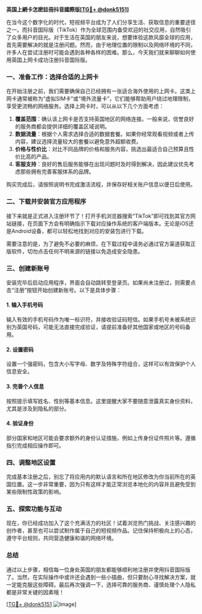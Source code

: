 **英国上網卡怎麽註冊抖音國際版[[TG💪+ @donk5151](https://t.me/s/donk5151)]**

在当今这个数字化的时代，短视频平台成为了人们分享生活、获取信息的重要途径之一。而抖音国际版（TikTok）作为全球范围内备受欢迎的社交应用，自然吸引了众多用户的目光。对于生活在英国的朋友来说，想要体验这款风靡全球的应用，首先需要解决的就是注册问题。然而，由于地理位置的限制以及网络环境的不同，许多人在尝试注册时可能会遇到各种各样的困难。那么，今天我们就来聊聊如何使用英国上网卡成功注册抖音国际版。

### 一、准备工作：选择合适的上网卡

在开始注册之前，我们需要确保自己已经拥有一张适合海外使用的上网卡。这类上网卡通常被称为“虚拟SIM卡”或“境外流量卡”，它们能够帮助用户绕过地理限制，享受更流畅的网络服务。选择上网卡时，可以从以下几个方面考虑：

1. **覆盖范围**：确认该上网卡是否支持英国地区的网络连接。一般来说，信誉良好的服务商都会提供详细的覆盖区域说明。
2. **数据流量**：根据个人需求选择合适的数据套餐。如果你经常观看视频或者上传内容，建议选择流量较大的套餐以避免意外超额收费。
3. **价格与性价比**：对比不同品牌的价格和服务内容，挑选出最适合自己预算且性价比高的产品。
4. **客服支持**：良好的售后服务能够在出现问题时及时得到解决，因此建议优先考虑那些拥有完善客服体系的品牌。

购买完成后，请按照说明书完成激活流程，并保存好相关账户信息以便日后使用。

### 二、下载并安装官方应用程序

接下来就是正式进入注册环节了！打开手机浏览器搜索“TikTok”即可找到其官方网站链接，在页面下方会有明确指示下载对应操作系统的客户端版本。无论是iOS还是Android设备，都可以轻松地找到对应的安装包进行下载。

需要注意的是，为了避免不必要的麻烦，在下载过程中请务必通过官方渠道获取正版软件，切勿点击任何不明来源的链接以免造成安全隐患。

### 三、创建新账号

安装完毕后启动应用程序，界面会自动跳转至登录页。如果尚未注册过，则需要点击“注册”按钮开始创建新账号。以下是具体步骤：

#### 1. 输入手机号码
输入有效的手机号码作为唯一标识符，并接收验证码短信。如果手机号未被系统识别为英国号码，可能无法直接完成验证，请提前准备好其他国家或地区的号码备用。

#### 2. 设置密码
设置一个强密码，包含大小写字母、数字及特殊字符组合，这样可以有效保护个人信息安全。

#### 3. 完善个人信息
按照提示填写姓名、性别等基本信息。这里提醒大家不要随意泄露真实身份资料，尤其是涉及到隐私的部分。

#### 4. 验证身份
部分国家和地区可能会要求额外的身份认证措施，例如上传身份证件照片等。遵循指引完成相应操作即可。

### 四、调整地区设置

完成基本注册之后，别忘了将应用内的默认语言和所在地区修改为你当前所在的英国位置。这一步非常重要，因为只有这样才能正常浏览本地化的内容并且避免受到某些限制性政策的影响。

### 五、探索功能与互动

现在，你已经成功加入了这个充满活力的社区！试着浏览热门挑战、关注感兴趣的创作者，甚至也可以尝试制作属于自己的短视频作品。记住保持积极向上的心态，遵守平台规则，共同营造健康和谐的网络环境。

### 总结

通过以上步骤，相信每一位身处英国的朋友都能够顺利地注册并使用抖音国际版了。当然，在实际操作中或许还会遇到一些小插曲，但只要耐心寻找解决方案，就一定能克服这些障碍。最后再次强调一下，选择可靠的服务商、谨慎处理个人隐私都是非常关键的因素哦！

[[TG💪+ @donk5151](https://t.me/s/donk5151) ![Image](https://i.postimg.cc/rwNCRYN7/Snipaste-2025-04-30-17-27-05.png)]